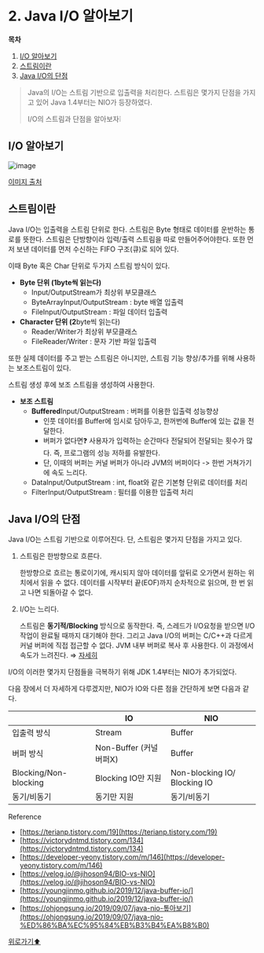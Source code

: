 # 2. Java I/O 알아보기

**목차**

1. [I/O 알아보기](java\_io.md#io-알아보기)
2. [스트림이란](java\_io.md#스트림이란)
3. [Java I/O의 단점](java\_io.md#java-io의-단점)

> Java의 I/O는 스트림 기반으로 입출력을 처리한다. 스트림은 몇가지 단점을 가지고 있어 Java 1.4부터는 NIO가 등장하였다.
>
> I/O의 스트림과 단점을 알아보자❕

## I/O 알아보기

![image](https://user-images.githubusercontent.com/77563814/186914320-844e9800-62d7-4ce0-8f75-37a1f8db1080.png)

[이미지 출처](https://www.scientecheasy.com/2021/05/stream-classes-in-java.html/)

## 스트림이란

Java I/O는 입출력을 스트림 단위로 한다. 스트림은 Byte 형태로 데이터를 운반하는 통로를 뜻한다. 스트림은 단방향이라 입력/출력 스트림을 따로 만들어주어야한다. 또한 먼저 보낸 데이터를 먼저 수신하는 FIFO 구조(큐)로 되어 있다.

이때 Byte 혹은 Char 단위로 두가지 스트림 방식이 있다.

* **Byte 단위 (1byte씩 읽는다)**
  * Input/OutputStream가 최상위 부모클래스
  * ByteArrayInput/OutputStream : byte 배열 입출력
  * FileInput/OutputStream : 파일 데이터 입출력
* **Character 단위 (2**byte씩 읽는다)
  * Reader/Writer가 최상위 부모클래스
  * FileReader/Writer : 문자 기반 파일 입출력

또한 실제 데이터를 주고 받는 스트림은 아니지만, 스트림 기능 향상/추가를 위해 사용하는 보조스트림이 있다.

스트림 생성 후에 보조 스트림을 생성하여 사용한다.

* **보조 스트림**
  * **Buffered**Input/OutputStream : 버퍼를 이용한 입출력 성능향상
    * 인풋 데이터를 Buffer에 임시로 담아두고, 한꺼번에 Buffer에 있는 값을 전달한다.
    * 버퍼가 없다면❓ 사용자가 입력하는 순간마다 전달되어 전달되는 횟수가 많다. 즉, 프로그램의 성능 저하를 유발한다.
    * 단, 이때의 버퍼는 커널 버퍼가 아니라 JVM의 버퍼이다 -> 한번 거쳐가기에 속도 느리다.
  * DataInput/OutputStream : int, float와 같은 기본형 단위로 데이터를 처리
  * FilterInput/OutputStream : 필터를 이용한 입출력 처리

## Java I/O의 단점

Java I/O는 스트림 기반으로 이루어진다. 단, 스트림은 몇가지 단점을 가지고 있다.

1.  스트림은 한방향으로 흐른다.

    한방향으로 흐르는 통로이기에, 캐시되지 않아 데이터를 앞뒤로 오가면서 원하는 위치에서 읽을 수 없다. 데이터를 시작부터 끝(EOF)까지 순차적으로 읽으며, 한 번 읽고 나면 되돌아갈 수 없다.
2.  I/O는 느리다.

    스트림은 **동기적/Blocking** 방식으로 동작한다. 즉, 스레드가 I/O요청을 받으면 I/O 작업이 완료될 때까지 대기해야 한다. 그리고 Java I/O의 버퍼는 C/C++과 다르게 커널 버퍼에 직접 접근할 수 없다. JVM 내부 버퍼로 복사 후 사용한다. 이 과정에서 속도가 느려진다. ⇒ [자세히](https://ohjongsung.io/2019/09/07/java-nio-%ED%86%BA%EC%95%84%EB%B3%B4%EA%B8%B0)

I/O의 이러한 몇가지 단점들을 극복하기 위해 JDK 1.4부터는 NIO가 추가되었다.

다음 장에서 더 자세하게 다루겠지만, NIO가 IO와 다른 점을 간단하게 보면 다음과 같다.

|                       | IO                  | NIO                          |
| --------------------- | ------------------- | ---------------------------- |
| 입출력 방식                | Stream              | Buffer                       |
| 버퍼 방식                 | Non-Buffer (커널 버퍼X) | Buffer                       |
| Blocking/Non-blocking | Blocking IO만 지원     | Non-blocking IO/ Blocking IO |
| 동기/비동기                | 동기만 지원              | 동기/비동기                       |

Reference

* [https://terianp.tistory.com/19](https://terianp.tistory.com/19)
* [https://victorydntmd.tistory.com/134](https://victorydntmd.tistory.com/134)
* [https://developer-yeony.tistory.com/m/146](https://developer-yeony.tistory.com/m/146)
* [https://velog.io/@jihoson94/BIO-vs-NIO](https://velog.io/@jihoson94/BIO-vs-NIO)
* [https://youngjinmo.github.io/2019/12/java-buffer-io/](https://youngjinmo.github.io/2019/12/java-buffer-io/)
* [https://ohjongsung.io/2019/09/07/java-nio-톺아보기](https://ohjongsung.io/2019/09/07/java-nio-%ED%86%BA%EC%95%84%EB%B3%B4%EA%B8%B0)

[위로가기⬆](java\_io.md#java-io-알아보기)
